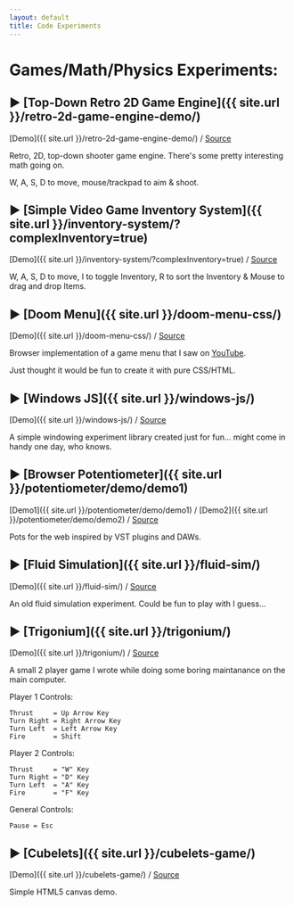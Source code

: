 ```yaml
---
layout: default
title: Code Experiments
---
```


<h1 class="owner-name">Games/Math/Physics Experiments:</h1>

## ▶ [Top-Down Retro 2D Game Engine]({{ site.url }}/retro-2d-game-engine-demo/)

[Demo]({{ site.url }}/retro-2d-game-engine-demo/) / [Source](https://github.com/DimiTech/retro-2d-game-engine)

Retro, 2D, top-down shooter game engine.
There's some pretty interesting math going on.

W, A, S, D to move, mouse/trackpad to aim & shoot.

## ▶ [Simple Video Game Inventory System]({{ site.url }}/inventory-system/?complexInventory=true)

[Demo]({{ site.url }}/inventory-system/?complexInventory=true) / [Source](https://github.com/DimiTech/inventory-system)

W, A, S, D to move, I to toggle Inventory, R to sort the Inventory & Mouse to drag and drop Items.

## ▶ [Doom Menu]({{ site.url }}/doom-menu-css/)

[Demo]({{ site.url }}/doom-menu-css/) / [Source](https://github.com/DimiTech/doom-menu-css)

Browser implementation of a game menu that I saw on [YouTube](https://www.youtube.com/watch?v=LMvXxyjWfIE).

Just thought it would be fun to create it with pure CSS/HTML.

## ▶ [Windows JS]({{ site.url }}/windows-js/)

[Demo]({{ site.url }}/windows-js/) / [Source](https://github.com/DimiTech/windows-js)

A simple windowing experiment library created just for fun... might come in handy one day, who knows.

## ▶ [Browser Potentiometer]({{ site.url }}/potentiometer/demo/demo1)

[Demo1]({{ site.url }}/potentiometer/demo/demo1) / [Demo2]({{ site.url }}/potentiometer/demo/demo2) / [Source](https://github.com/DimiTech/potentiometer)

Pots for the web inspired by VST plugins and DAWs.

## ▶ [Fluid Simulation]({{ site.url }}/fluid-sim/)

[Demo]({{ site.url }}/fluid-sim/) / [Source](https://github.com/DimiTech/fluid-sim)

An old fluid simulation experiment. Could be fun to play with I guess...

## ▶ [Trigonium]({{ site.url }}/trigonium/)

[Demo]({{ site.url }}/trigonium/) / [Source](https://github.com/DimiTech/trigonium)

A small 2 player game I wrote while doing some boring maintanance on the main computer.

Player 1 Controls:

```
Thrust     = Up Arrow Key
Turn Right = Right Arrow Key
Turn Left  = Left Arrow Key
Fire       = Shift
```

Player 2 Controls:

```
Thrust     = "W" Key
Turn Right = "D" Key
Turn Left  = "A" Key
Fire       = "F" Key
```

General Controls:

```
Pause = Esc
```

## ▶ [Cubelets]({{ site.url }}/cubelets-game/)

[Demo]({{ site.url }}/cubelets-game/) / [Source](https://github.com/DimiTech/cubelets-game)

Simple HTML5 canvas demo.
